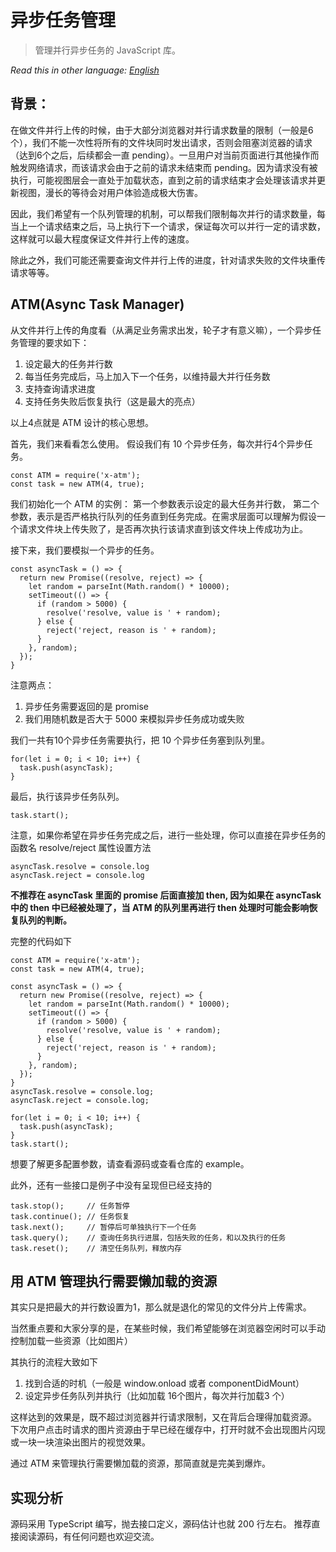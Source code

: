 # 异步任务管理
> 管理并行异步任务的 JavaScript 库。

*Read this in other language: [English](README.md)*

## 背景：
在做文件并行上传的时候，由于大部分浏览器对并行请求数量的限制（一般是6个），我们不能一次性将所有的文件块同时发出请求，否则会阻塞浏览器的请求（达到6个之后，后续都会一直 pending）。一旦用户对当前页面进行其他操作而触发网络请求，而该请求会由于之前的请求未结束而 pending。因为请求没有被执行，可能视图层会一直处于加载状态，直到之前的请求结束才会处理该请求并更新视图，漫长的等待会对用户体验造成极大伤害。

因此，我们希望有一个队列管理的机制，可以帮我们限制每次并行的请求数量，每当上一个请求结束之后，马上执行下一个请求，保证每次可以并行一定的请求数，这样就可以最大程度保证文件并行上传的速度。

除此之外，我们可能还需要查询文件并行上传的进度，针对请求失败的文件块重传请求等等。


## ATM(Async Task Manager)

从文件并行上传的角度看（从满足业务需求出发，轮子才有意义嘛），一个异步任务管理的要求如下：
1. 设定最大的任务并行数
2. 每当任务完成后，马上加入下一个任务，以维持最大并行任务数
3. 支持查询请求进度
4. 支持任务失败后恢复执行（这是最大的亮点）

以上4点就是 ATM 设计的核心思想。

首先，我们来看看怎么使用。
假设我们有 10 个异步任务，每次并行4个异步任务。

```
const ATM = require('x-atm');
const task = new ATM(4, true);
```

我们初始化一个 ATM 的实例：
第一个参数表示设定的最大任务并行数，
第二个参数，表示是否严格执行队列的任务直到任务完成。在需求层面可以理解为假设一个请求文件块上传失败了，是否再次执行该请求直到该文件块上传成功为止。

接下来，我们要模拟一个异步的任务。
```
const asyncTask = () => {
  return new Promise((resolve, reject) => {
    let random = parseInt(Math.random() * 10000);
    setTimeout(() => {
      if (random > 5000) {
        resolve('resolve, value is ' + random);
      } else {
        reject('reject, reason is ' + random);
      }
    }, random);
  });
}
```

注意两点：
1. 异步任务需要返回的是 promise
2. 我们用随机数是否大于 5000 来模拟异步任务成功或失败


我们一共有10个异步任务需要执行，把 10 个异步任务塞到队列里。
```
for(let i = 0; i < 10; i++) {
  task.push(asyncTask);
}
```

最后，执行该异步任务队列。
```
task.start();
```

注意，如果你希望在异步任务完成之后，进行一些处理，你可以直接在异步任务的函数名 resolve/reject 属性设置方法
```
asyncTask.resolve = console.log
asyncTask.reject = console.log
```

**不推荐在 asyncTask 里面的 promise 后面直接加 then, 因为如果在 asyncTask 中的 then 中已经被处理了，当 ATM 的队列里再进行 then 处理时可能会影响恢复队列的判断。**


完整的代码如下
```
const ATM = require('x-atm');
const task = new ATM(4, true);

const asyncTask = () => {
  return new Promise((resolve, reject) => {
    let random = parseInt(Math.random() * 10000);
    setTimeout(() => {
      if (random > 5000) {
        resolve('resolve, value is ' + random);
      } else {
        reject('reject, reason is ' + random);
      }
    }, random);
  });
}
asyncTask.resolve = console.log;
asyncTask.reject = console.log;

for(let i = 0; i < 10; i++) {
  task.push(asyncTask);
}
task.start();
```

想要了解更多配置参数，请查看源码或查看仓库的 example。

此外，还有一些接口是例子中没有呈现但已经支持的
```
task.stop();     // 任务暂停
task.continue(); // 任务恢复
task.next();     // 暂停后可单独执行下一个任务
task.query();    // 查询任务执行进展，包括失败的任务，和以及执行的任务
task.reset();    // 清空任务队列，释放内存
```

## 用 ATM 管理执行需要懒加载的资源
其实只是把最大的并行数设置为1，那么就是退化的常见的文件分片上传需求。

当然重点要和大家分享的是，在某些时候，我们希望能够在浏览器空闲时可以手动控制加载一些资源（比如图片）

其执行的流程大致如下
1. 找到合适的时机（一般是 window.onload 或者 componentDidMount）
2. 设定异步任务队列并执行（比如加载 16个图片，每次并行加载3 个）

这样达到的效果是，既不超过浏览器并行请求限制，又在背后合理得加载资源。
下次用户点击时请求的图片资源由于早已经在缓存中，打开时就不会出现图片闪现或一块一块渲染出图片的视觉效果。

通过 ATM 来管理执行需要懒加载的资源，那简直就是完美到爆炸。


## 实现分析
源码采用 TypeScript 编写，抛去接口定义，源码估计也就 200 行左右。
推荐直接阅读源码，有任何问题也欢迎交流。
